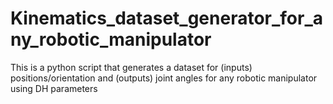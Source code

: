 # Kinematics_dataset_generator_for_any_robotic_manipulator
  This is a python script that generates a dataset for (inputs) positions/orientation and (outputs) joint angles for any robotic manipulator using DH parameters
